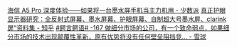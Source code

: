 [海信 A5 Pro 深度体验——如果将一台墨水屏手机当主力机用 - 少数派](https://sspai.com/post/70266)
[真正护眼显示器研究：全反射式屏幕、墨水屏幕、护眼屏幕、自制超大号墨水屏、clarink屏“资料集 - 知乎](https://zhuanlan.zhihu.com/p/51401783)
[#鳄言鳄语# -167 做细分市场的公司，有一个致命弱点，如果细分市场的技术出现颠覆性革新，原有优势将没有任何壁垒阻挡竞... - 雪球](https://xueqiu.com/4020368660/152072626)
